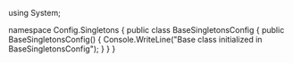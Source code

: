 using System;

namespace Config.Singletons
{
    public class BaseSingletonsConfig
    {
        public BaseSingletonsConfig()
        {
            Console.WriteLine("Base class initialized in BaseSingletonsConfig");
        }
    }
}